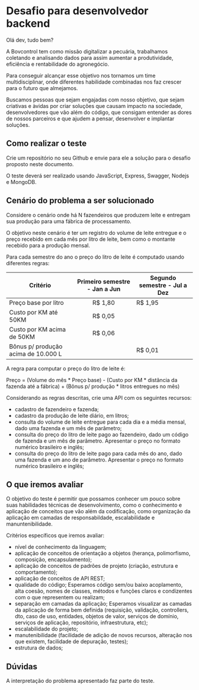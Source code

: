 # Desafio para desenvolvedor backend


Olá dev, tudo bem?


A Bovcontrol tem como missão digitalizar a pecuária, trabalhamos coletando e analisando dados para assim aumentar a produtividade, eficiência e rentabilidade do agronegócio.


Para conseguir alcançar esse objetivo nos tornamos um time multidisciplinar, onde diferentes habilidade combinadas nos faz crescer para o futuro que almejamos.

Buscamos pessoas que sejam engajadas com nosso objetivo, que sejam criativas e àvidas por criar soluções que causam impacto na sociedade, desenvolvedores que vão além do código, que consigam entender as dores de nossos parceiros e que ajudem a pensar, desenvolver e implantar soluções.



## Como realizar o teste

Crie um repositório no seu Github e envie para ele a solução para o desafio proposto neste documento.


O teste deverá ser realizado usando JavaScript, Express, Swagger, Nodejs e MongoDB.


## Cenário do problema a ser solucionado

Considere o cenário onde há N fazendeiros que produzem leite e entregam sua produção para uma fábrica de processamento.

O objetivo neste cenário é ter um registro do volume de leite entregue e o preço recebido em cada mês por litro de leite, bem como o montante recebido para a produção mensal.

Para cada semestre do ano o preço do litro de leite é computado usando diferentes regras:


|Critério| Primeiro semestre - Jan a Jun | Segundo semestre - Jul a Dez |
|---|:---:|---|
|Preço base por litro| R$ 1,80| R$ 1,95|
|Custo por KM até 50KM| R$ 0,05 | |
|Custo por KM acima de 50KM| R$ 0,06 | |
|Bônus p/ produção acima de 10.000 L| |R$ 0,01|

A regra para computar o preço do litro de leite é:

Preço = (Volume do mês * Preço base) - (Custo por KM * distância da fazenda até a fábrica) + (Bônus p/ produção * litros entregues no mês)

Considerando as regras descritas, crie uma API com os seguintes recursos:
- cadastro de fazendeiro e fazenda;
- cadastro da produção de leite diário, em litros;
- consulta do volume de leite entregue para cada dia e a média mensal, dado uma fazenda e um mês de parâmetro;
- consulta do preço do litro de leite pago ao fazendeiro, dado um código de fazenda e um mês de parâmetro. Apresentar o preço no formato numérico brasileiro e inglês;
- consulta do preço do litro de leite pago para cada mês do ano, dado uma fazenda e um ano de parâmetro. Apresentar o preço no formato numérico brasileiro e inglês;



## O que iremos avaliar

O objetivo do teste é permitir que possamos conhecer um pouco sobre suas habilidades técnicas de desenvolvimento, como o conhecimento e aplicação de conceitos que vão além da codificação, como organização da aplicação em camadas de responsabildade, escalabilidade e manuntenibilidade.

Critérios específicos que iremos avaliar:

- nível de conhecimento da linguagem;
- aplicação de conceitos de orientação a objetos (herança, polimorfismo, composição, encapsulamento);
- aplicação de conceitos de padrões de projeto (criação, estrutura e comportamento);
- aplicação de conceitos de API REST;
- qualidade do código; Esperamos código sem/ou baixo acoplamento, alta coesão, nomes de classes, métodos e funções claros e condizentes com o que representem ou realizam;
- separação em camadas da aplicação; Esperamos visualizar as camadas da aplicação de forma bem definida (requisição, validação, controllers, dto, caso de uso, entidades, objetos de valor, serviços de domínio, serviços de aplicação, repositório, infraestrutura, etc);
- escalabilidade do projeto;
- manutenibilidade (facilidade de adição de novos recursos, alteração nos que existem, facilidade de depuração, testes);
- estrutura de dados;

## Dúvidas

A interpretação do problema apresentado faz parte do teste.
